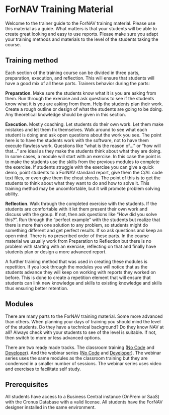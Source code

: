 # ForNAV Training Material

Welcome to the trainer guide to the ForNAV training material. Please use this material as a guide. What matters is that your students will be able to create great looking and easy to use reports. Please make sure you adapt your training methods and materials to the level of the students taking the course.

## Training method

Each section of the training course can be divided in three parts, preparation, execution, and reflection. This will ensure that students will have a good mix of all these parts. 
Trainers behavior during the parts:

**Preparation**. Make sure the students know what it is you are asking from them. Run through the exercise and ask questions to see if the students know what it is you are asking from them. Help the students plan their work. Create a rough outline or design of what the students are going to be doing. Any theoretical knowledge should be given in this section.

**Execution**. Mostly coaching. Let students do their own work. Let them make mistakes and let them fix themselves. Walk around to see what each student is doing and ask open questions about the work you see. The point here is to have the students work with the software, not to have them execute flawless work. Questions like “what is the reason of…” or “how will that…” are ideal as they make the students think about what they are doing.
In some cases, a module will start with an exercise. In this case the point is to make the students use the skills from the previous modules to complete the exercise. If students struggle with the exercise you can give a quick demo, point students to a ForNAV standard report, give them the C/AL code text files, or even give them the cheat sheets. The point of this is to get the students to think about what they want to do and how to solve it. This training method may be uncomfortable, but it will promote problem solving ability.

**Reflection**. Walk through the completed exercise with the students. If the students are comfortable with it let them present their own work and discuss with the group. If not, then ask questions like “How did you solve this?”. Run through the “perfect example” with the students but realize that there is more than one solution to any problem, so students might do something different and get perfect results. If so ask questions and keep an open mind.
There is no prescribed order of these parts. In the course material we usually work from Preparation to Reflection but there is no problem with starting with an exercise, reflecting on that and finally have students plan or design a more advanced report.

A further training method that was used in creating these modules is repetition. If you look through the modules you will notice that as the students advance they will keep on working with reports they worked on before. This is done to create a repetition element that will ensure that students can link new knowledge and skills to existing knowledge and skills thus ensuring better retention.

## Modules
There are many parts to the ForNAV training material. Some more advanced than others. When planning your days of training you should mind the level of the students. Do they have a technical background? Do they know NAV at all? Always check with your students to see of the level is suitable. If not, then switch to more or less advanced options.

There are two ready made tracks. The classroom training ([No Code](/Modules/Classroom%20NoCode.md) and [Developer](Modules/Classroom%20Developer.md)). And the webinar series ([No Code](Modules/Webinar%20NoCode.md) and [Developer](/Modules/Webinar%20Developer.md)). The webinar series uses the same modules as the classroom training but they are condensed in a smaller number of sessions. The webinar series uses video and exercises to facilitate self study.

## Prerequisites

All students have access to a Business Central instance (OnPrem or SaaS) with the Cronus Database with a valid license. All students have the ForNAV designer installed in the same environment.